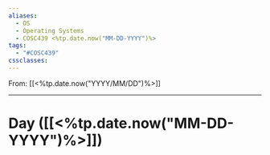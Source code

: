 ```yaml
---
aliases:
  - OS
  - Operating Systems
  - COSC439 <%tp.date.now("MM-DD-YYYY")%>
tags:
  - "#COSC439"
cssclasses:
---
```

From: [[<%tp.date.now("YYYY/MM/DD")%>]]

------
# Day  ([[<%tp.date.now("MM-DD-YYYY")%>]]) 

